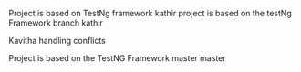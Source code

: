 
Project is based on TestNg framework
kathir
project is based on the testNg Framework branch kathir 

 Kavitha
handling conflicts 

Project is based on the TestNG Framework
master
 master

